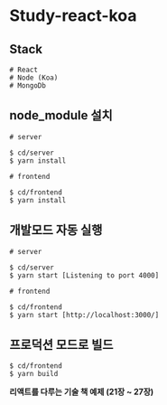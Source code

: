 # Study-react-koa

## Stack
```
# React
# Node (Koa)
# MongoDb
```

## node_module 설치

```
# server

$ cd/server
$ yarn install

# frontend

$ cd/frontend
$ yarn install
```

## 개발모드 자동 실행

```
# server

$ cd/server
$ yarn start [Listening to port 4000]

# frontend

$ cd/frontend
$ yarn start [http://localhost:3000/]
```

## 프로덕션 모드로 빌드
```
$ cd/frontend
$ yarn build
```

**리액트를 다루는 기술 책 예제 (21장 ~ 27장)**
